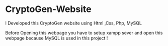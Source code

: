 # CryptoGen-Website

I Developed this CryptoGen website using Html ,Css, Php, MySQL

Before Opening this webpage you have to setup xampp sever and open this webpage because MySQL is used in this project !
